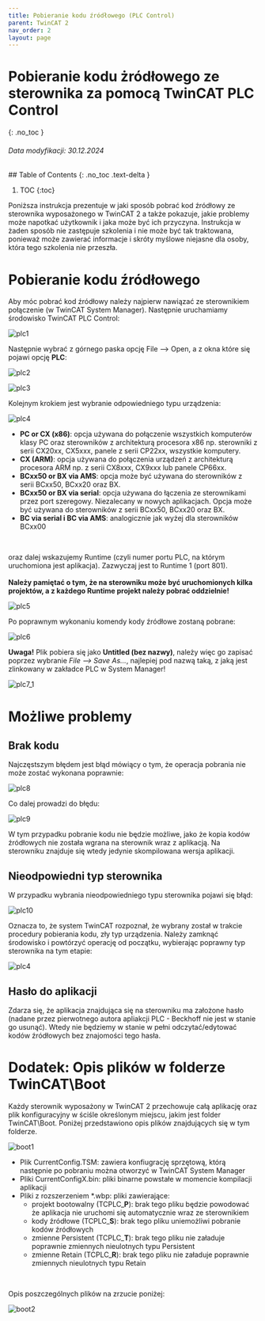 ```yaml
---
title: Pobieranie kodu źródłowego (PLC Control)
parent: TwinCAT 2
nav_order: 2
layout: page
---
```



# Pobieranie kodu żródłowego ze sterownika za pomocą TwinCAT PLC Control
{: .no_toc }
<h6> Data modyfikacji: 30.12.2024 </h6>
## Table of Contents
{: .no_toc .text-delta }

1. TOC
{:toc}

Poniższa instrukcja prezentuje w jaki sposób pobrać kod źródłowy ze sterownika wyposażonego w TwinCAT 2 a także pokazuje, jakie problemy może napotkać użytkownik i jaka może być ich przyczyna.
Instrukcja w żaden sposób nie zastępuje szkolenia i nie może być tak traktowana, ponieważ może zawierać informacje i skróty myślowe niejasne dla osoby, która tego szkolenia nie przeszła.

# Pobieranie kodu źródłowego
Aby móc pobrać kod źródłowy należy najpierw nawiązać ze sterownikiem połączenie (w TwinCAT System Manager). Następnie uruchamiamy środowisko TwinCAT PLC Control:

![plc1](https://ba-pl.github.io/wiki/assets/images/plc1.png "plc1")

Następnie wybrać z górnego paska opcję File --> Open, a z okna które się pojawi opcję **PLC**:

![plc2](https://ba-pl.github.io/wiki/assets/images/plc2.png "plc2")

![plc3](https://ba-pl.github.io/wiki/assets/images/plc3.png "plc3")

Kolejnym krokiem jest wybranie odpowiedniego typu urządzenia:

![plc4](https://ba-pl.github.io/wiki/assets/images/plc4.png "plc4")

- **PC or CX (x86)**: opcja używana do połączenie wszystkich komputerów klasy PC oraz sterowników z architekturą procesora x86 np. sterowniki z serii CX20xx, CX5xxx, panele z serii CP22xx, wszystkie komputery.
- **CX (ARM)**: opcja używana do połączenia urządzeń z architekturą procesora ARM np. z serii CX8xxx, CX9xxx lub panele CP66xx.
- **BCxx50 or BX via AMS**: opcja może być używana do sterowników z serii BCxx50, BCxx20 oraz BX.
- **BCxx50 or BX via serial**: opcja używana do łączenia ze sterownikami przez port szeregowy. Niezalecany w nowych aplikacjach. Opcja może być używana do sterowników z serii BCxx50, BCxx20 oraz BX.
- **BC via serial i BC via AMS**: analogicznie jak wyżej dla sterowników BCxx00
<br>

oraz dalej wskazujemy Runtime (czyli numer portu PLC, na którym uruchomiona jest aplikacja). Zazwyczaj jest to Runtime 1 (port 801).
<br>
<br>
**Należy pamiętać o tym, że na sterowniku może być uruchomionych kilka projektów, a z każdego Runtime projekt należy pobrać oddzielnie!**

![plc5](https://ba-pl.github.io/wiki/assets/images/plc5.png "plc5")

Po poprawnym wykonaniu komendy kody źródłowe zostaną pobrane:

![plc6](https://ba-pl.github.io/wiki/assets/images/plc6.png "plc6")

**Uwaga!** Plik pobiera się jako **Untitled (bez nazwy)**, należy więc go zapisać poprzez wybranie *File --> Save As…*, najlepiej pod nazwą taką, z jaką jest zlinkowany w zakładce PLC w System Manager!

![plc7_1](https://ba-pl.github.io/wiki/assets/images/plc7_1.png "plc7_1")

# Możliwe problemy 

## Brak kodu
Najczęstszym błędem jest błąd mówiący o tym, że operacja pobrania nie może zostać wykonana poprawnie:

![plc8](https://ba-pl.github.io/wiki/assets/images/plc8.png "plc8")

Co dalej prowadzi do błędu:

![plc9](https://ba-pl.github.io/wiki/assets/images/plc9.png "plc9")

W tym przypadku pobranie kodu nie będzie możliwe, jako że kopia kodów źródłowych nie została wgrana na sterownik wraz z aplikacją. Na sterowniku znajduje się wtedy jedynie skompilowana wersja aplikacji. 

## Nieodpowiedni typ sterownika
W przypadku wybrania nieodpowiedniego typu sterownika pojawi się błąd:

![plc10](https://ba-pl.github.io/wiki/assets/images/plc10.png "plc10")

Oznacza to, że system TwinCAT rozpoznał, że wybrany został w trakcie procedury pobierania kodu, zły typ urządzenia. Należy zamknąć środowisko i powtórzyć operację od początku, wybierając poprawny typ sterownika na tym etapie:

![plc4](https://ba-pl.github.io/wiki/assets/images/plc4.png "plc4")

## Hasło do aplikacji
Zdarza się, że aplikacja znajdująca się na sterowniku ma założone hasło (nadane przez pierwotnego autora apliakcji PLC - Beckhoff nie jest w stanie go usunąć). Wtedy nie będziemy w stanie w pełni odczytać/edytować kodów źródłowych bez znajomości tego hasła. 

# Dodatek: Opis plików w folderze TwinCAT\Boot

Każdy sterownik wyposażony w TwinCAT 2 przechowuje całą aplikację oraz plik konfiguracyjny w ściśle określonym miejscu, jakim jest folder TwinCAT\Boot. Poniżej przedstawiono opis plików znajdujących się w tym folderze.

![boot1](https://ba-pl.github.io/wiki/assets/images/boot1.png "boot1")

- Plik CurrentConfig.TSM: zawiera konfiugrację sprzętową, którą następnie po pobraniu można otworzyć w TwinCAT System Manager
- Pliki CurrentConfigX.bin: pliki binarne powstałe w momencie kompilacji aplikacji
- Pliki z rozszerzeniem \*.wbp: pliki zawierające: 
	- projekt bootowalny (TCPLC_**P**):  brak tego pliku będzie powodować że aplikacja nie uruchomi się automatycznie wraz ze sterownikiem
	- kody źródłowe (TCPLC_**S**): brak tego pliku uniemożliwi pobranie kodów źródłowych
	- zmienne Persistent (TCPLC_**T**): brak tego pliku nie załaduje poprawnie zmiennych nieulotnych typu Persistent 
	- zmienne Retain (TCPLC_**R**): brak tego pliku nie załaduje poprawnie zmiennych nieulotnych typu Retain
	
<br>

Opis poszczególnych plików na zrzucie poniżej:

![boot2](https://ba-pl.github.io/wiki/assets/images/boot2.png "boot2")